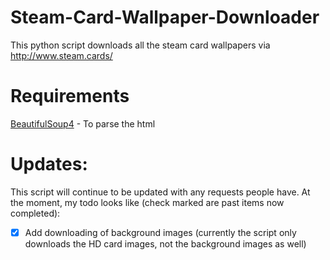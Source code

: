 Steam-Card-Wallpaper-Downloader
===============================

This python script downloads all the steam card wallpapers via http://www.steam.cards/

Requirements
===============================

[BeautifulSoup4](http://www.crummy.com/software/BeautifulSoup/) - To parse the html

Updates:
===============================

This script will continue to be updated with any requests people have.
At the moment, my todo looks like (check marked are past items now completed):
- [x] Add downloading of background images (currently the script only downloads the HD card images, not the background images as well)
